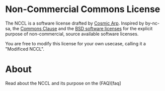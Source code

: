 # Non-Commercial Commons License
The NCCL is a software license drafted by [Cosmic Arp](https://cosmicarp.com). Inspired by by-nc-sa, the [Commons Clause](https://github.com/fossas/commons-clause) and the [BSD software licenses](https://opensource.org/licenses) for the explicit purpose of non-commercial, source available software licenses.

You are free to modify this license for your own usecase, calling it a "Modificed NCCL".

# About
Read about the NCCL and its purpose on the (FAQ)[faq]
